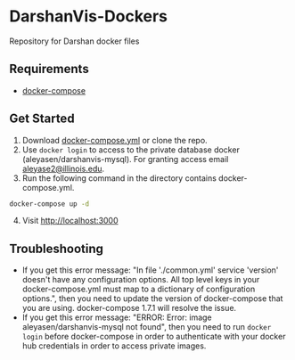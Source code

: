 # DarshanVis-Dockers
Repository for Darshan docker files

## Requirements
 - [docker-compose](https://docs.docker.com/compose/)
 

## Get Started
1. Download [docker-compose.yml](https://github.com/Aleyasen/DarshanVis-Dockers/blob/master/docker-compose.yml) or clone the repo.
2. Use ``` docker login ``` to access to the private database docker (aleyasen/darshanvis-mysql). For granting access email [aleyase2@illinois.edu](mailto:aleyase2@illinois.edu).
3. Run the following command in the directory contains docker-compose.yml.
```bash
docker-compose up -d
```
4. Visit [http://localhost:3000](http://localhost:3000)


## Troubleshooting
- If you get this error message: "In file './common.yml' service 'version' doesn't have any configuration options. All top level keys in your docker-compose.yml must map to a dictionary of configuration options.", then you need to update the version of docker-compose that you are using.  docker-compose 1.7.1 will resolve the issue.
- If you get this error message: "ERROR: Error: image aleyasen/darshanvis-mysql not found", then you need to run ``` docker login ``` before docker-compose in order to authenticate with your docker hub credentials in order to access private images.  
